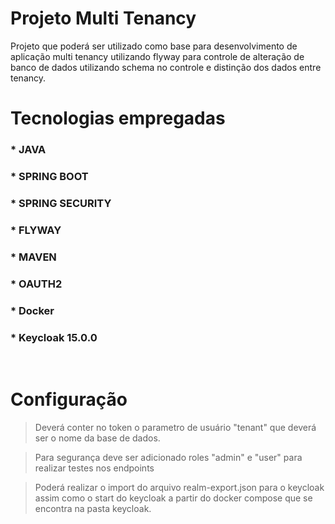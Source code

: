 # Projeto Multi Tenancy

Projeto que poderá ser utilizado como base para desenvolvimento de aplicação multi tenancy utilizando flyway para controle de alteração de banco de dados utilizando schema no controle e distinção dos dados entre tenancy.

# Tecnologias empregadas

### * JAVA
### * SPRING BOOT 
### * SPRING SECURITY
### * FLYWAY
### * MAVEN
### * OAUTH2
### * Docker
### * Keycloak 15.0.0
<br>

# Configuração

> Deverá conter no token o parametro de usuário "tenant" que deverá ser o nome da base de dados.

> Para segurança deve ser adicionado roles "admin" e "user" para realizar testes nos endpoints

> Poderá realizar o import do arquivo realm-export.json para o keycloak assim como o start do keycloak a partir do docker compose que se encontra na pasta keycloak.
